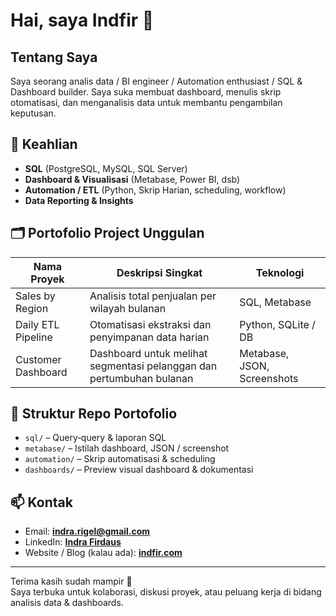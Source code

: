 # Hai, saya Indfir 👋

## Tentang Saya  
Saya seorang analis data / BI engineer / Automation enthusiast / SQL & Dashboard builder. Saya suka membuat dashboard, menulis skrip otomatisasi, dan menganalisis data untuk membantu pengambilan keputusan.

## 🔧 Keahlian

- **SQL** (PostgreSQL, MySQL, SQL Server)  
- **Dashboard & Visualisasi** (Metabase, Power BI, dsb)  
- **Automation / ETL** (Python, Skrip Harian, scheduling, workflow)  
- **Data Reporting & Insights**

## 🗂️ Portofolio Project Unggulan

| Nama Proyek | Deskripsi Singkat | Teknologi |
|-------------|--------------------|-----------|
| Sales by Region | Analisis total penjualan per wilayah bulanan | SQL, Metabase |
| Daily ETL Pipeline | Otomatisasi ekstraksi dan penyimpanan data harian | Python, SQLite / DB |
| Customer Dashboard | Dashboard untuk melihat segmentasi pelanggan dan pertumbuhan bulanan | Metabase, JSON, Screenshots |

## 📁 Struktur Repo Portofolio

- `sql/` – Query‑query & laporan SQL  
- `metabase/` – Istilah dashboard, JSON / screenshot  
- `automation/` – Skrip automatisasi & scheduling  
- `dashboards/` – Preview visual dashboard & dokumentasi

## 📫 Kontak

- Email: **indra.rigel@gmail.com**  
- LinkedIn: **[Indra Firdaus](https://www.linkedin.com/in/indra-firdaus-a0952259/)**  
- Website / Blog (kalau ada): **[indfir.com](https://indfir.com/)**

---

Terima kasih sudah mampir 🙏  
Saya terbuka untuk kolaborasi, diskusi proyek, atau peluang kerja di bidang analisis data & dashboards.

